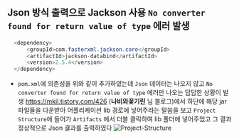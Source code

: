 ## Json 방식 출력으로 Jackson 사용 `No converter found for return value of type` 에러 발생
  
  ```java
    <dependency>
        <groupId>com.fasterxml.jackson.core</groupId>
        <artifactId>jackson-databind</artifactId>
        <version>2.5.4</version>
    </dependency>
  ```

  * `pom.xml`에 의존성을 위와 같이 추가하였는데 `Json` 데이터는 나오지 않고
     `No converter found for return value of type` 에러만 나오는 답답한 상황이 발생
     https://mkil.tistory.com/426 (__나비와꽃기린__ 님 블로그)에서 하단에 해당 jar 파일들을
     다운받아 어플리케이션 lib 경로에 넣어주라는 말씀을 보고 `Project Structure`에 들어가 `Artifacts` 에서
     더블 클릭하여 lib 폴더에 넣어주었고 그 결과 정상적으로 Json 결과를 출력하였다
     ![Project-Structure](Project-Structure.png)

     
